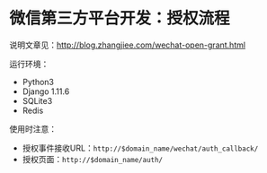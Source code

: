 # 微信第三方平台开发：授权流程

说明文章见：<http://blog.zhangjiee.com/wechat-open-grant.html>

运行环境：

+ Python3
+ Django 1.11.6
+ SQLite3
+ Redis

使用时注意：

+ 授权事件接收URL：`http://$domain_name/wechat/auth_callback/`
+ 授权页面：`http://$domain_name/auth/`
